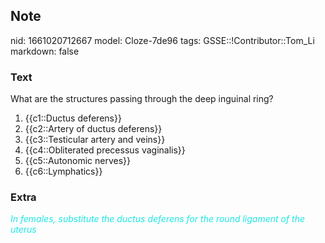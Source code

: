 ## Note
nid: 1661020712667
model: Cloze-7de96
tags: GSSE::!Contributor::Tom_Li
markdown: false

### Text
What are the structures passing through the deep inguinal ring?

1) {{c1::Ductus deferens}}
2) {{c2::Artery of ductus deferens}}
3) {{c3::Testicular artery and veins}}
4) {{c4::Obliterated precessus vaginalis}}
5) {{c5::Autonomic nerves}}
6) {{c6::Lymphatics}}

### Extra
<font color="#1DE7E5"><i>In females, substitute the ductus deferens
for the round ligament of the uterus</i></font>
